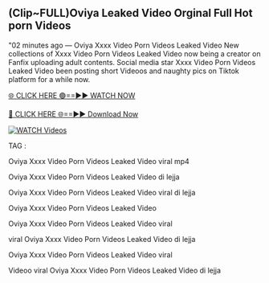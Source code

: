## (Clip~FULL)Oviya Leaked Video Orginal Full Hot porn Videos


"02 minutes ago —  Oviya Xxxx Video Porn Videos Leaked Video New collections of   Xxxx Video Porn Videos Leaked Video now being a creator on Fanfix uploading adult contents. Social media star   Xxxx Video Porn Videos Leaked Video been posting short Videoos and naughty pics on Tiktok platform for a while now.


[🌐 CLICK HERE 🟢==►► WATCH NOW](https://ultra-bulletin.blogspot.com/p/ultra-bulletin-23.html)

[🔴 CLICK HERE 🌐==►► Download Now](https://ultra-bulletin.blogspot.com/p/ultra-bulletin-23.html)

[![WATCH Videos](https://i.imgur.com/dJHk4Zq.gif)](https://ultra-bulletin.blogspot.com/p/ultra-bulletin-23.html)


TAG :

Oviya Xxxx Video Porn Videos Leaked Video viral mp4

Oviya Xxxx Video Porn Videos Leaked Video di lejja

Oviya Xxxx Video Porn Videos Leaked Video viral di lejja

Oviya Xxxx Video Porn Videos Leaked Video

Oviya Xxxx Video Porn Videos Leaked Video viral

viral Oviya Xxxx Video Porn Videos Leaked Video di lejja

Oviya Xxxx Video Porn Videos Leaked Video viral

Videoo viral Oviya Xxxx Video Porn Videos Leaked Video di lejja
